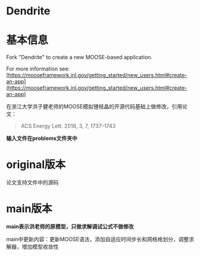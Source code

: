 Dendrite
=====

# 基本信息

Fork "Dendrite" to create a new MOOSE-based application.

For more information see: [https://mooseframework.inl.gov/getting_started/new_users.html#create-an-app](https://mooseframework.inl.gov/getting_started/new_users.html#create-an-app)

在浙江大学洪子健老师的MOOSE模拟锂枝晶的开源代码基础上做修改，引用论文：
> ACS Energy Lett. 2018, 3, 7, 1737–1743

**输入文件在problems文件夹中**
# original版本

论文支持文件中的源码

# main版本

**main表示洪老师的原模型，只做求解调试公式不做修改**

main中更新内容：更新MOOSE语法，添加自适应时间步长和网格格划分，调整求解器，增加模型收敛性
